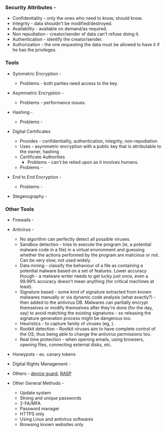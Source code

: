 ### Security Attributes -
  * Confidentiality - only the ones who need to know, should know.
  * Integrity - data shouldn't be modified/destroyed.
  * Availability - available on demand/as required.
  * Non repudiation - creator/sender of data can't refuse doing it.
  * Authentication - identify the creator/sender.
  * Authorization - the one requesting the data must be allowed to have it if he has the privileges.


### Tools
  * Symmetric Encryption -
    - Problems - both parties need access to the key.

  * Asymmetric Encryption -
    - Problems - performance issues.

  * Hashing -
    - Problems -

  * Digital Certificates
    - Provides - confidentiality, authentication, integrity, non-repudiation
    - Uses - asymmetric encryption with a public key that is attributable to the owner, hashing
    - Certificate Authorities
      - Problems - can't be relied upon as it involves humans.
    - Problems -

  * End to End Encryption -
    - Problems -

  * Steganography -


### Other Tools
  * Firewalls -

  * Antivirus -
    - No algorithm can perfectly detect all possible viruses.
    - Sandbox detection - tries to execute the program (ie, a potential malware code in a file) in a virtual environment and guessing whether the actions performed by
      the program are malicious or not. Can be very slow, not used widely.
    - Data mining - classify the behaviour of a file as containing a potential malware based on a set of features. Lower accuracy though - a malware writer needs to get
      lucky just once, even a 99.99% accuracy doesn't mean anything (for critical machines at least).
    - Signature based - some kind of signature extracted from known malwares manually or via dynamic code analysis (what exactly?) - then added to the antivirus DB.
      Malwares can partially encrypt themselves or modify themselves after they're done (for the day, say) to avoid matching the existing signatures - so releasing the
      signature generation process might be dangerous too.
    - Heuristics - to capture family of viruses (eg, ).
    - Rootkit detection - Rootkit viruses aim to have complete control of the OS, thus being able to change the antivirus permissions too.
    - Real time protection - when opening emails, using browsers, opening files, connecting external disks, etc.

  * Honeypots - ex. canary tokens

  * Digital Rights Management - 

  * Others - [device guard](https://techcommunity.microsoft.com/t5/iis-support-blog/windows-10-device-guard-and-credential-guard-demystified/ba-p/376419),
    [RASP](https://en.wikipedia.org/wiki/Runtime_application_self-protection)

  * Other General Methods -
    - Update system
    - Strong and unique passwords
    - 2-FA/MFA
    - Password manager
    - HTTPS only
    - Using Linux and antivirus softwares
    - Browsing known websites only
